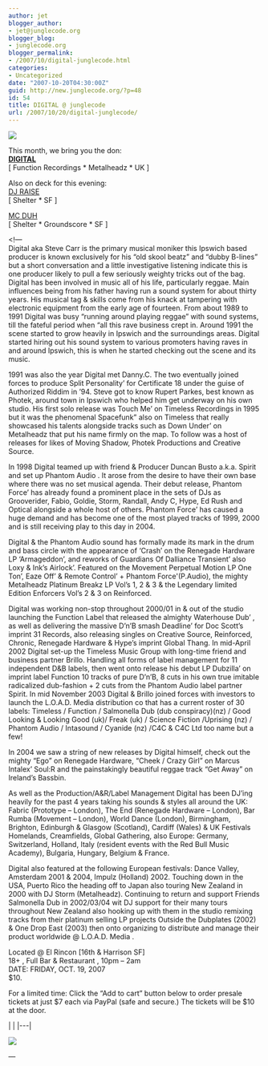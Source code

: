 ```yaml
---
author: jet
blogger_author:
- jet@junglecode.org
blogger_blog:
- junglecode.org
blogger_permalink:
- /2007/10/digital-junglecode.html
categories:
- Uncategorized
date: "2007-10-20T04:30:00Z"
guid: http://new.junglecode.org/?p=48
id: 54
title: DIGITAL @ junglecode
url: /2007/10/20/digital-junglecode/
---
```


[![](https://www.junglecode.com/images/blog/junglecode_monthly_010_thumb.jpg)](http://groundscore.net/board/viewtopic.php?t=34727)

This month, we bring you the don:   
[<span style="font-weight: bold">DIGITAL</span>](http://www.myspace.com/ukdigital)  
\[ Function Recordings \* Metalheadz \* UK \]

Also on deck for this evening:  
[DJ RAISE](http://www.myspace.com/morirsonando)  
\[ Shelter \* SF \]

[MC DUH](http://www.myspace.com/mcduh)  
\[ Shelter \* Groundscore \* SF \]

&lt;!—  
Digital aka Steve Carr is the primary musical moniker this Ipswich based producer is known exclusively for his “old skool beatz” and “dubby B-lines” but a short conversation and a little investigative listening indicate this is one producer likely to pull a few seriously weighty tricks out of the bag. Digital has been involved in music all of his life, particularly reggae. Main influences being from his father having run a sound system for about thirty years. His musical tag & skills come from his knack at tampering with electronic equipment from the early age of fourteen. From about 1989 to 1991 Digital was busy “running around playing reggae” with sound systems, till the fateful period when “all this rave business crept in. Around 1991 the scene started to grow heavily in Ipswich and the surroundings areas. Digital started hiring out his sound system to various promoters having raves in and around Ipswich, this is when he started checking out the scene and its music.

1991 was also the year Digital met Danny.C. The two eventually joined forces to produce Split Personality’ for Certificate 18 under the guise of Authorized Riddim in ’94. Steve got to know Rupert Parkes, best known as Photek, around town in Ipswich who helped him get underway on his own studio. His first solo release was Touch Me’ on Timeless Recordings in 1995 but it was the phenomenal Spacefunk” also on Timeless that really showcased his talents alongside tracks such as Down Under’ on Metalheadz that put his name firmly on the map. To follow was a host of releases for likes of Moving Shadow, Photek Productions and Creative Source.

In 1998 Digital teamed up with friend & Producer Duncan Busto a.k.a. Spirit and set up Phantom Audio . It arose from the desire to have their own base where there was no set musical agenda. Their debut release, Phantom Force’ has already found a prominent place in the sets of DJs as Grooverider, Fabio, Goldie, Storm, Randall, Andy C, Hype, Ed Rush and Optical alongside a whole host of others. Phantom Force’ has caused a huge demand and has become one of the most played tracks of 1999, 2000 and is still receiving play to this day in 2004.

Digital & the Phantom Audio sound has formally made its mark in the drum and bass circle with the appearance of ‘Crash’ on the Renegade Hardware LP ‘Armageddon’, and reworks of Guardians Of Dalliance Transient’ also Loxy & Ink’s Airlock’. Featured on the Movement Perpetual Motion LP One Ton’, Eaze Off’ & Remote Control’ + Phantom Force'(P.Audio), the mighty Metalheadz Platinum Breakz LP Vol’s 1, 2 & 3 & the Legendary limited Edition Enforcers Vol’s 2 & 3 on Reinforced.

Digital was working non-stop throughout 2000/01 in & out of the studio launching the Function Label that released the almighty Waterhouse Dub’ , as well as delivering the massive D’n’B smash Deadline’ for Doc Scott’s imprint 31 Records, also releasing singles on Creative Source, Reinforced, Chronic, Renegade Hardware & Hype’s imprint Global Thang. In mid-April 2002 Digital set-up the Timeless Music Group with long-time friend and business partner Brillo. Handling all forms of label management for 11 independent D&B labels, then went onto release his debut LP Dubzilla’ on imprint label Function 10 tracks of pure D’n’B, 8 cuts in his own true imitable radicalized dub-fashion + 2 cuts from the Phantom Audio label partner Spirit. In mid November 2003 Digital & Brillo joined forces with investors to launch the L.O.A.D. Media distribution co that has a current roster of 30 labels: Timeless / Function / Salmonella Dub (dub conspiracy)(nz) / Good Looking & Looking Good (uk)/ Freak (uk) / Science Fiction /Uprising (nz) / Phantom Audio / Intasound / Cyanide (nz) /C4C & C4C Ltd too name but a few!

In 2004 we saw a string of new releases by Digital himself, check out the mighty “Ego” on Renegade Hardware, “Cheek / Crazy Girl” on Marcus Intalex’ Soul:R and the painstakingly beautiful reggae track “Get Away” on Ireland’s Bassbin.

As well as the Production/A&R/Label Management Digital has been DJ’ing heavily for the past 4 years taking his sounds & styles all around the UK: Fabric (Prototype – London), The End (Renegade Hardware – London), Bar Rumba (Movement – London), World Dance (London), Birmingham, Brighton, Edinburgh & Glasgow (Scotland), Cardiff (Wales) & UK Festivals Homelands, Creamfields, Global Gathering, also Europe: Germany, Switzerland, Holland, Italy (resident events with the Red Bull Music Academy), Bulgaria, Hungary, Belgium & France.

Digital also featured at the following European festivals: Dance Valley, Amsterdam 2001 & 2004, Impulz (Holland) 2002. Touching down in the USA, Puerto Rico the heading off to Japan also touring New Zealand in 2000 with DJ Storm (Metalheadz). Continuing to return and support Friends Salmonella Dub in 2002/03/04 wit DJ support for their many tours throughout New Zealand also hooking up with them in the studio remixing tracks from their platinum selling LP projects Outside the Dubplates (2002) & One Drop East (2003) then onto organizing to distribute and manage their product worldwide @ L.O.A.D. Media .

Located @ El Rincon \[16th & Harrison SF\]  
18+ , Full Bar & Restaurant , 10pm – 2am  
DATE: FRIDAY, OCT. 19, 2007  
$10.

For a limited time: Click the “Add to cart” button below to order presale tickets at just $7 each via PayPal (safe and secure.) The tickets will be $10 at the door.

<form action="https://www.paypal.com/cgi-bin/webscr" method="post" target="paypal">|  |
|---|

![](https://www.paypal.com/en_US/i/scr/pixel.gif)

</form>—